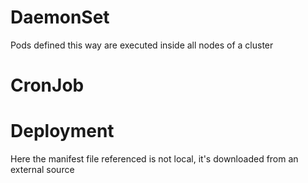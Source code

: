 # DaemonSet

Pods defined this way are executed inside all nodes of a cluster

# CronJob

# Deployment

Here the manifest file referenced is not local, it's downloaded from an external source